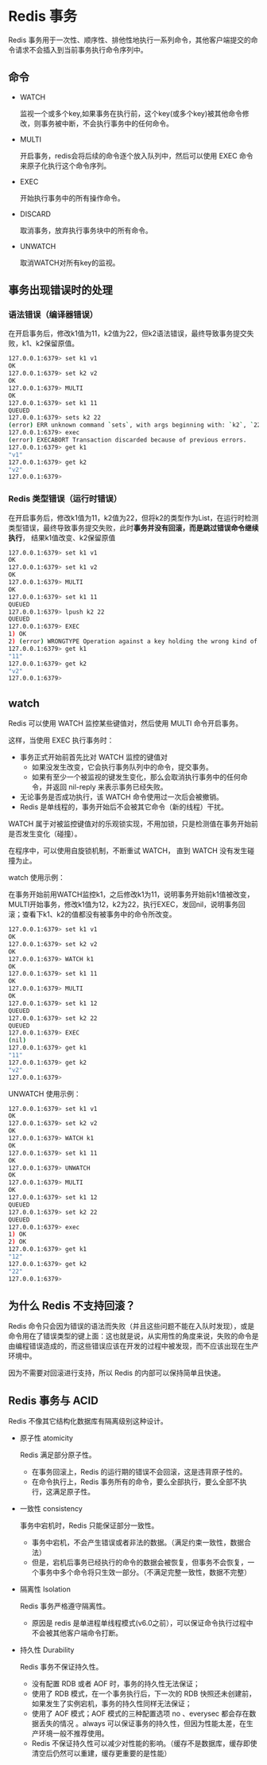 # Redis 事务

Redis 事务用于一次性、顺序性、排他性地执行一系列命令，其他客户端提交的命令请求不会插入到当前事务执行命令序列中。

## 命令

- WATCH

	监视一个或多个key,如果事务在执行前，这个key(或多个key)被其他命令修改，则事务被中断，不会执行事务中的任何命令。

- MULTI 

	开启事务，redis会将后续的命令逐个放入队列中，然后可以使用 EXEC 命令来原子化执行这个命令序列。

- EXEC

	开始执行事务中的所有操作命令。

- DISCARD

	取消事务，放弃执行事务块中的所有命令。

- UNWATCH

	取消WATCH对所有key的监视。

## 事务出现错误时的处理

### 语法错误（编译器错误）

在开启事务后，修改k1值为11，k2值为22，但k2语法错误，最终导致事务提交失败，k1、k2保留原值。

```bash
127.0.0.1:6379> set k1 v1
OK
127.0.0.1:6379> set k2 v2
OK
127.0.0.1:6379> MULTI
OK
127.0.0.1:6379> set k1 11
QUEUED
127.0.0.1:6379> sets k2 22
(error) ERR unknown command `sets`, with args beginning with: `k2`, `22`, 
127.0.0.1:6379> exec
(error) EXECABORT Transaction discarded because of previous errors.
127.0.0.1:6379> get k1
"v1"
127.0.0.1:6379> get k2
"v2"
127.0.0.1:6379>
```

### Redis 类型错误（运行时错误）

在开启事务后，修改k1值为11，k2值为22，但将k2的类型作为List，在运行时检测类型错误，最终导致事务提交失败，此时**事务并没有回滚，而是跳过错误命令继续执行**， 结果k1值改变、k2保留原值

```bash
127.0.0.1:6379> set k1 v1
OK
127.0.0.1:6379> set k1 v2
OK
127.0.0.1:6379> MULTI
OK
127.0.0.1:6379> set k1 11
QUEUED
127.0.0.1:6379> lpush k2 22
QUEUED
127.0.0.1:6379> EXEC
1) OK
2) (error) WRONGTYPE Operation against a key holding the wrong kind of value
127.0.0.1:6379> get k1
"11"
127.0.0.1:6379> get k2
"v2"
127.0.0.1:6379>
```

## watch

Redis 可以使用 WATCH 监控某些键值对，然后使用 MULTI 命令开启事务。

这样，当使用 EXEC 执行事务时：

- 事务正式开始前首先比对 WATCH 监控的键值对
	- 如果没发生改变，它会执行事务队列中的命令，提交事务。
	- 如果有至少一个被监视的键发生变化，那么会取消执行事务中的任何命令，并返回 nil-reply 来表示事务已经失败。
- 无论事务是否成功执行，该 WATCH 命令使用过一次后会被撤销。
- Redis 是单线程的，事务开始后不会被其它命令（新的线程）干扰。

WATCH 属于对被监控键值对的乐观锁实现，不用加锁，只是检测值在事务开始前是否发生变化（碰撞）。

在程序中，可以使用自旋锁机制，不断重试 WATCH， 直到 WATCH 没有发生碰撞为止。

watch 使用示例：

在事务开始前用WATCH监控k1，之后修改k1为11，说明事务开始前k1值被改变，MULTI开始事务，修改k1值为12，k2为22，执行EXEC，发回nil，说明事务回滚；查看下k1、k2的值都没有被事务中的命令所改变。

```bash
127.0.0.1:6379> set k1 v1
OK
127.0.0.1:6379> set k2 v2
OK
127.0.0.1:6379> WATCH k1
OK
127.0.0.1:6379> set k1 11
OK
127.0.0.1:6379> MULTI
OK
127.0.0.1:6379> set k1 12
QUEUED
127.0.0.1:6379> set k2 22
QUEUED
127.0.0.1:6379> EXEC
(nil)
127.0.0.1:6379> get k1
"11"
127.0.0.1:6379> get k2
"v2"
127.0.0.1:6379>
```

UNWATCH 使用示例：

```bash
127.0.0.1:6379> set k1 v1
OK
127.0.0.1:6379> set k2 v2
OK
127.0.0.1:6379> WATCH k1
OK
127.0.0.1:6379> set k1 11
OK
127.0.0.1:6379> UNWATCH
OK
127.0.0.1:6379> MULTI
OK
127.0.0.1:6379> set k1 12
QUEUED
127.0.0.1:6379> set k2 22
QUEUED
127.0.0.1:6379> exec
1) OK
2) OK
127.0.0.1:6379> get k1
"12"
127.0.0.1:6379> get k2
"22"
127.0.0.1:6379>
```

## 为什么 Redis 不支持回滚？

Redis 命令只会因为错误的语法而失败（并且这些问题不能在入队时发现），或是命令用在了错误类型的键上面：这也就是说，从实用性的角度来说，失败的命令是由编程错误造成的，而这些错误应该在开发的过程中被发现，而不应该出现在生产环境中。

因为不需要对回滚进行支持，所以 Redis 的内部可以保持简单且快速。

## Redis 事务与 ACID

Redis 不像其它结构化数据库有隔离级别这种设计。

- 原子性 atomicity

	Redis 满足部分原子性。

	- 在事务回滚上，Redis 的运行期的错误不会回滚，这是违背原子性的。
	- 在命令执行上，Redis 事务所有的命令，要么全部执行，要么全部不执行，这满足原子性。

- 一致性 consistency

	事务中宕机时，Redis 只能保证部分一致性。

	- 事务中宕机，不会产生错误或者非法的数据。（满足约束一致性，数据合法）
	- 但是，宕机后事务已经执行的命令的数据会被恢复，但事务不会恢复，一个事务中多个命令将只生效一部分。（不满足完整一致性，数据不完整）

- 隔离性 Isolation

	Redis 事务严格遵守隔离性。

	- 原因是 redis 是单进程单线程模式(v6.0之前），可以保证命令执行过程中不会被其他客户端命令打断。

- 持久性 Durability

	Redis 事务不保证持久性。

	- 没有配置 RDB 或者 AOF 时，事务的持久性无法保证；
	- 使用了 RDB 模式，在一个事务执行后，下一次的 RDB 快照还未创建前，如果发生了实例宕机，事务的持久性同样无法保证；
	- 使用了 AOF 模式；AOF 模式的三种配置选项 no 、everysec 都会存在数据丢失的情况 。always 可以保证事务的持久性，但因为性能太差，在生产环境一般不推荐使用。
	- Redis 不保证持久性可以减少对性能的影响。（缓存不是数据库，缓存即使清空后仍然可以重建，缓存更重要的是性能）
